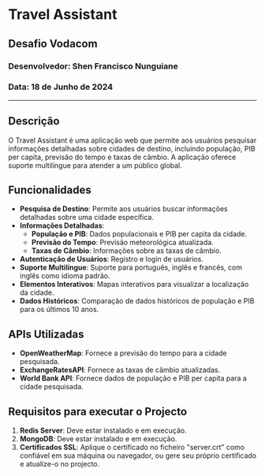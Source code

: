 # Travel Assistant

## Desafio Vodacom

### Desenvolvedor: Shen Francisco Nunguiane
### Data: 18 de Junho de 2024

---

## Descrição

O Travel Assistant é uma aplicação web que permite aos usuários pesquisar informações detalhadas sobre cidades de destino, incluindo população, PIB per capita, previsão do tempo e taxas de câmbio. 
A aplicação oferece suporte multilíngue para atender a um público global.

## Funcionalidades

- **Pesquisa de Destino**: Permite aos usuários buscar informações detalhadas sobre uma cidade específica.
- **Informações Detalhadas**:
  - **População e PIB**: Dados populacionais e PIB per capita da cidade.
  - **Previsão do Tempo**: Previsão meteorológica atualizada.
  - **Taxas de Câmbio**: Informações sobre as taxas de câmbio.
- **Autenticação de Usuários**: Registro e login de usuários.
- **Suporte Multilíngue**: Suporte para português, inglês e francês, com inglês como idioma padrão.
- **Elementos Interativos**: Mapas interativos para visualizar a localização da cidade.
- **Dados Históricos**: Comparação de dados históricos de população e PIB para os últimos 10 anos.

## APIs Utilizadas

- **OpenWeatherMap**: Fornece a previsão do tempo para a cidade pesquisada.
- **ExchangeRatesAPI**: Fornece as taxas de câmbio atualizadas.
- **World Bank API**: Fornece dados de população e PIB per capita para a cidade pesquisada.

## Requisitos para executar o Projecto

1. **Redis Server**: Deve estar instalado e em execução.
2. **MongoDB**: Deve estar instalado e em execução.
3. **Certificados SSL**: Aplique o certificado no ficheiro "server.crt" como confiável em sua máquina ou navegador, ou gere seu próprio certificado e atualize-o no projecto.
